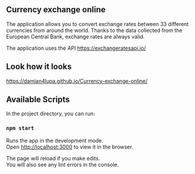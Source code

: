 ## Currency exchange online

The application allows you to convert exchange rates between 33 different currencies from around the world. Thanks to the data collected from the European Central Bank, exchange rates are always valid.

The application uses the API https://exchangeratesapi.io/

## Look how it looks

https://damian4lupa.github.io/Currency-exchange-online/

## Available Scripts

In the project directory, you can run:

### `npm start`

Runs the app in the development mode.<br>
Open [http://localhost:3000](http://localhost:3000) to view it in the browser.

The page will reload if you make edits.<br>
You will also see any lint errors in the console.
